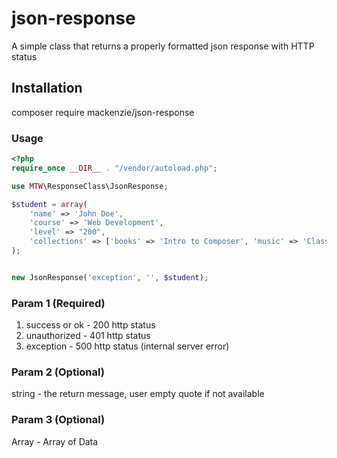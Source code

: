 # json-response
A simple class that returns a properly formatted json response with HTTP status

## Installation
composer require mackenzie/json-response

### Usage
```php
<?php
require_once __DIR__ . "/vendor/autoload.php";

use MTW\ResponseClass\JsonResponse;

$student = array(
    'name' => 'John Doe',
    'course' => 'Web Development',
    'level' => "200",
    'collections' => ['books' => 'Intro to Composer', 'music' => 'Classical']
);


new JsonResponse('exception', '', $student);
```

### Param 1 (Required)
1. success or ok - 200 http status
2. unauthorized - 401 http status
3. exception - 500 http status (internal server error)

### Param 2 (Optional)
string - the return message, user empty quote if not available

### Param 3 (Optional)
Array - Array of Data
